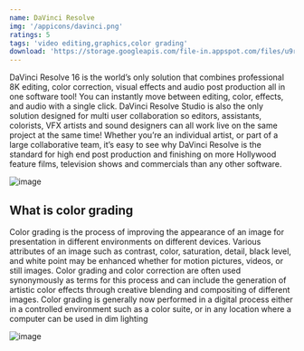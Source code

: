 ```yaml
---
name: DaVinci Resolve
img: '/appicons/davinci.png'
ratings: 5
tags: 'video editing,graphics,color grading'
download: 'https://storage.googleapis.com/file-in.appspot.com/files/u9rjU9Bnxo.zip'
---
```


DaVinci Resolve 16 is the world’s only solution that combines professional 8K editing, color correction, visual effects and audio post production all in one software tool! You can instantly move between editing, color, effects, and audio with a single click. DaVinci Resolve Studio is also the only solution designed for multi user collaboration so editors, assistants, colorists, VFX artists and sound designers can all work live on the same project at the same time! Whether you’re an individual artist, or part of a large collaborative team, it’s easy to see why DaVinci Resolve is the standard for high end post production and finishing on more Hollywood feature films, television shows and commercials than any other software.

<img src="../../screenshots/Davinci/davinciss1.jpg" alt="image" >

## What is color grading

Color grading is the process of improving the appearance of an image for presentation in different environments on different devices. Various attributes of an image such as contrast, color, saturation, detail, black level, and white point may be enhanced whether for motion pictures, videos, or still images. Color grading and color correction are often used synonymously as terms for this process and can include the generation of artistic color effects through creative blending and compositing of different images. Color grading is generally now performed in a digital process either in a controlled environment such as a color suite, or in any location where a computer can be used in dim lighting

<img src="../../screenshots/Davinci/davinciss2.jpg" alt="image" >
